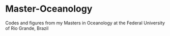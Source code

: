 # Master-Oceanology

Codes and figures from my Masters in Oceanology at the Federal University of Rio Grande, Brazil
